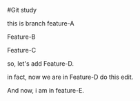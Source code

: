 #Git study

this is branch feature-A

Feature-B

Feature-C

so, let's add Feature-D.

in fact, now we are in Feature-D do this edit.

And now, i am in feature-E.

